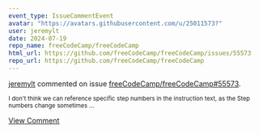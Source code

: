 ```yaml
---
event_type: IssueCommentEvent
avatar: "https://avatars.githubusercontent.com/u/25011573?"
user: jeremylt
date: 2024-07-19
repo_name: freeCodeCamp/freeCodeCamp
html_url: https://github.com/freeCodeCamp/freeCodeCamp/issues/55573
repo_url: https://github.com/freeCodeCamp/freeCodeCamp
---
```


<a href='https://github.com/jeremylt' target='_blank'>jeremylt</a> commented on issue <a href='https://github.com/freeCodeCamp/freeCodeCamp/issues/55573' target='_blank'>freeCodeCamp/freeCodeCamp#55573</a>.

<small>I don't think we can reference specific step numbers in the instruction text, as the Step numbers change sometimes ...</small>

<a href='https://github.com/freeCodeCamp/freeCodeCamp/issues/55573' target='_blank'>View Comment</a>